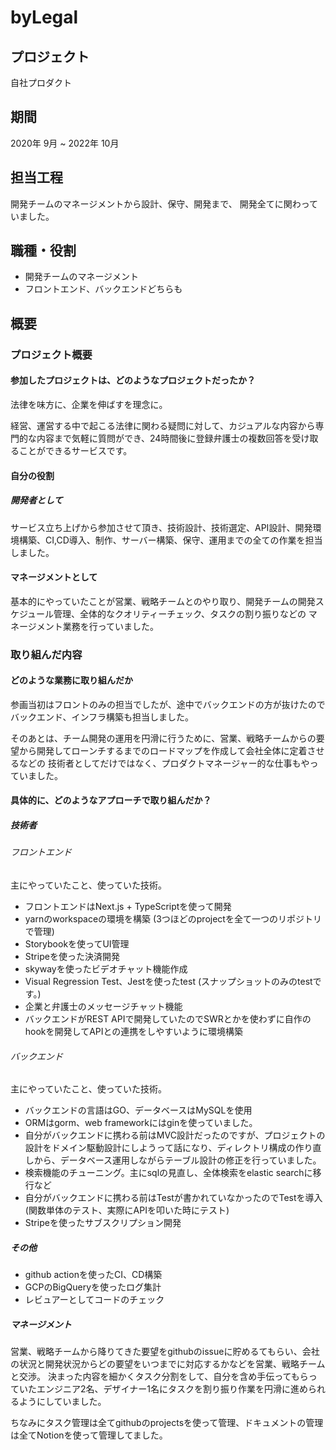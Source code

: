 # byLegal

## プロジェクト

自社プロダクト

## 期間

2020年 9月 ~ 2022年 10月

## 担当工程

開発チームのマネージメントから設計、保守、開発まで、
開発全てに関わっていました。

## 職種・役割

- 開発チームのマネージメント
- フロントエンド、バックエンドどちらも

## 概要

### プロジェクト概要

#### 参加したプロジェクトは、どのようなプロジェクトだったか？

法律を味方に、企業を伸ばすを理念に。

経営、運営する中で起こる法律に関わる疑問に対して、カジュアルな内容から専門的な内容まで気軽に質問ができ、24時間後に登録弁護士の複数回答を受け取ることができるサービスです。

#### 自分の役割

##### 開発者として

サービス立ち上げから参加させて頂き、技術設計、技術選定、API設計、開発環境構築、CI,CD導入、制作、サーバー構築、保守、運用までの全ての作業を担当しました。

#### マネージメントとして

基本的にやっていたことが営業、戦略チームとのやり取り、開発チームの開発スケジュール管理、全体的なクオリティーチェック、タスクの割り振りなどの
マネージメント業務を行っていました。

### 取り組んだ内容

#### どのような業務に取り組んだか

参画当初はフロントのみの担当でしたが、途中でバックエンドの方が抜けたのでバックエンド、インフラ構築も担当しました。

そのあとは、チーム開発の運用を円滑に行うために、営業、戦略チームからの要望から開発してローンチするまでのロードマップを作成して会社全体に定着させるなどの
技術者としてだけではなく、プロダクトマネージャー的な仕事もやっていました。

#### 具体的に、どのようなアプローチで取り組んだか？

##### 技術者

###### フロントエンド

主にやっていたこと、使っていた技術。

- フロントエンドはNext.js + TypeScriptを使って開発
- yarnのworkspaceの環境を構築 (3つほどのprojectを全て一つのリポジトリで管理)
- Storybookを使ってUI管理
- Stripeを使った決済開発
- skywayを使ったビデオチャット機能作成
- Visual Regression Test、Jestを使ったtest (スナップショットのみのtestです。)
- 企業と弁護士のメッセージチャット機能
- バックエンドがREST APIで開発していたのでSWRとかを使わずに自作のhookを開発してAPIとの連携をしやすいように環境構築

###### バックエンド

主にやっていたこと、使っていた技術。

- バックエンドの言語はGO、データベースはMySQLを使用
- ORMはgorm、web frameworkにはginを使っていました。
- 自分がバックエンドに携わる前はMVC設計だったのですが、プロジェクトの設計をドメイン駆動設計にしようって話になり、ディレクトリ構成の作り直しから、データベース運用しながらテーブル設計の修正を行っていました。
- 検索機能のチューニング。主にsqlの見直し、全体検索をelastic searchに移行など
- 自分がバックエンドに携わる前はTestが書かれていなかったのでTestを導入 (関数単体のテスト、実際にAPIを叩いた時にテスト)
- Stripeを使ったサブスクリプション開発

##### その他

- github actionを使ったCI、CD構築
- GCPのBigQueryを使ったログ集計
- レビュアーとしてコードのチェック

##### マネージメント

営業、戦略チームから降りてきた要望をgithubのissueに貯めるてもらい、会社の状況と開発状況からどの要望をいつまでに対応するかなどを営業、戦略チームと交渉。
決まった内容を細かくタスク分割をして、自分を含め手伝ってもらっていたエンジニア2名、デザイナー1名にタスクを割り振り作業を円滑に進められるようにしていました。

ちなみにタスク管理は全てgithubのprojectsを使って管理、ドキュメントの管理は全てNotionを使って管理してました。
